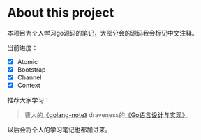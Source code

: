 # About this project

本项目为个人学习go源码的笔记，大部分会的源码我会标记中文注释。

当前进度：
 - [X]  Atomic
 - [X]  Bootstrap
 - [X]  Channel
 - [X]  Context

推荐大家学习：
> 曹大的[《golang-note》](https://github.com/cch123/golang-note)
> draveness的[《Go语言设计与实现》](https://draveness.me/golang/)

以后会将个人的学习笔记也都加进来。
